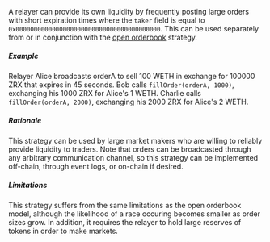 A relayer can provide its own liquidity by frequently posting large orders with short expiration times where the `taker` field is equal to `0x0000000000000000000000000000000000000000`. This can be used separately from or in conjunction with the [open orderbook](https://github.com/0xProject/wiki/blob/master/relayer-strategies/Open-Orderbook.md) strategy.

##### Example

Relayer Alice broadcasts orderA to sell 100 WETH in exchange for 100000 ZRX that expires in 45 seconds. Bob calls `fillOrder(orderA, 1000)`, exchanging his 1000 ZRX for Alice's 1 WETH. Charlie calls `fillOrder(orderA, 2000)`, exchanging his 2000 ZRX for Alice's 2 WETH.

##### Rationale

This strategy can be used by large market makers who are willing to reliably provide liquidity to traders. Note that orders can be broadcasted through any arbitrary communication channel, so this strategy can be implemented off-chain, through event logs, or on-chain if desired.

##### Limitations

This strategy suffers from the same limitations as the open orderbook model, although the likelihood of a race occuring becomes smaller as order sizes grow. In addition, it requires the relayer to hold large reserves of tokens in order to make markets.
